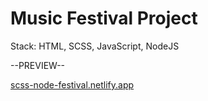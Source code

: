 # Music Festival Project 

 Stack: HTML, SCSS, JavaScript, NodeJS
 
 --PREVIEW--

 <a href="scss-node-festival.netlify.app">scss-node-festival.netlify.app</a>

